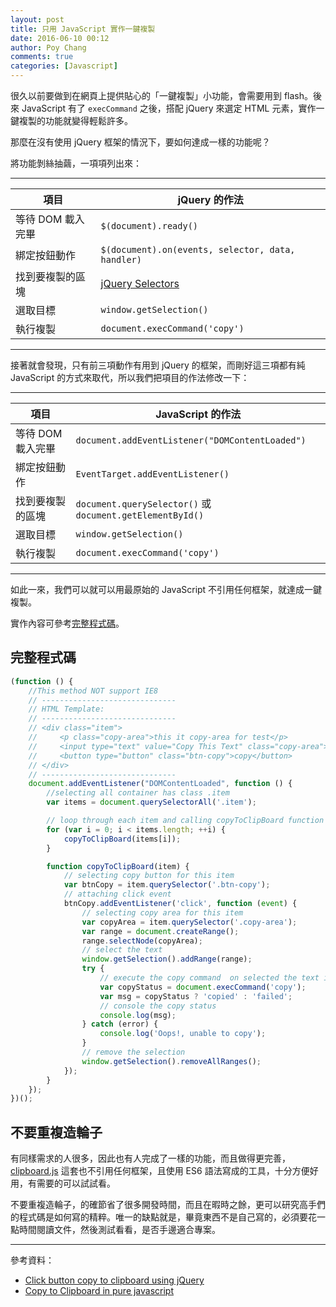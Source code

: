 ```yaml
---
layout: post
title: 只用 JavaScript 實作一鍵複製
date: 2016-06-10 00:12
author: Poy Chang
comments: true
categories: [Javascript]
---
```

很久以前要做到在網頁上提供貼心的「一鍵複製」小功能，會需要用到 flash。後來 JavaScript 有了 `execCommand` 之後，搭配 jQuery 來選定 HTML 元素，實作一鍵複製的功能就變得輕鬆許多。

那麼在沒有使用 jQuery 框架的情況下，要如何達成一樣的功能呢？

將功能剝絲抽繭，一項項列出來：

----------

項目 | jQuery 的作法
--- | ---
等待 DOM 載入完畢 | `$(document).ready()`
綁定按鈕動作 | `$(document).on(events, selector, data, handler)`
找到要複製的區塊 | [jQuery Selectors](https://api.jquery.com/category/selectors/)
選取目標 | `window.getSelection()`
執行複製 | `document.execCommand('copy')`

----------

接著就會發現，只有前三項動作有用到 jQuery 的框架，而剛好這三項都有純 JavaScript 的方式來取代，所以我們把項目的作法修改一下：

----------

項目 | JavaScript 的作法
--- | ---
等待 DOM 載入完畢 | `document.addEventListener("DOMContentLoaded")`
綁定按鈕動作 | `EventTarget.addEventListener()`
找到要複製的區塊 | `document.querySelector()` 或 `document.getElementById()`
選取目標 | `window.getSelection()`
執行複製 | `document.execCommand('copy')`

----------

如此一來，我們可以就可以用最原始的 JavaScript 不引用任何框架，就達成一鍵複製。

實作內容可參考[完整程式碼](#code)。

## <a name="code"></a>完整程式碼

```javascript
(function () {
    //This method NOT support IE8
    // ------------------------------
    // HTML Template:
    // ------------------------------
    // <div class="item">
    //     <p class="copy-area">this it copy-area for test</p>
    //     <input type="text" value="Copy This Text" class="copy-area">
    //     <button type="button" class="btn-copy">copy</button>
    // </div>
    // ------------------------------
    document.addEventListener("DOMContentLoaded", function () {
        //selecting all container has class .item
        var items = document.querySelectorAll('.item');

        // loop through each item and calling copyToClipBoard function
        for (var i = 0; i < items.length; ++i) {
            copyToClipBoard(items[i]);
        }

        function copyToClipBoard(item) {
            // selecting copy button for this item
            var btnCopy = item.querySelector('.btn-copy');
            // attaching click event
            btnCopy.addEventListener('click', function (event) {
                // selecting copy area for this item
                var copyArea = item.querySelector('.copy-area');
                var range = document.createRange();
                range.selectNode(copyArea);
                // select the text
                window.getSelection().addRange(range);
                try {
                    // execute the copy command  on selected the text in copy area
                    var copyStatus = document.execCommand('copy');
                    var msg = copyStatus ? 'copied' : 'failed';
                    // console the copy status
                    console.log(msg);
                } catch (error) {
                    console.log('Oops!, unable to copy');
                }
                // remove the selection
                window.getSelection().removeAllRanges();
            });
        }
    });
})();
```

## 不要重複造輪子

有同樣需求的人很多，因此也有人完成了一樣的功能，而且做得更完善，[clipboard.js](https://clipboardjs.com/) 這套也不引用任何框架，且使用 ES6 語法寫成的工具，十分方便好用，有需要的可以試試看。

不要重複造輪子，的確節省了很多開發時間，而且在暇時之餘，更可以研究高手們的程式碼是如何寫的精粹。唯一的缺點就是，畢竟東西不是自己寫的，必須要花一點時間閱讀文件，然後測試看看，是否手邊適合專案。

----------

參考資料：

* [Click button copy to clipboard using jQuery](http://stackoverflow.com/questions/22581345/click-button-copy-to-clipboard-using-jquery)
* [Copy to Clipboard in pure javascript](http://coderexample.com/copy-to-clipboard-in-pure-javascript/)